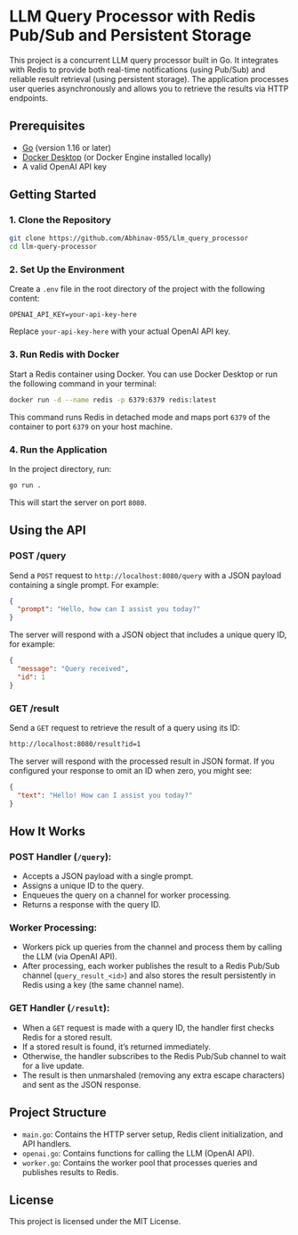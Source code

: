 # LLM Query Processor with Redis Pub/Sub and Persistent Storage

This project is a concurrent LLM query processor built in Go. It integrates with Redis to provide both real-time notifications (using Pub/Sub) and reliable result retrieval (using persistent storage). The application processes user queries asynchronously and allows you to retrieve the results via HTTP endpoints.

## Prerequisites

- [Go](https://golang.org/dl/) (version 1.16 or later)
- [Docker Desktop](https://www.docker.com/products/docker-desktop) (or Docker Engine installed locally)
- A valid OpenAI API key

## Getting Started

### 1. Clone the Repository

```bash
git clone https://github.com/Abhinav-055/Llm_query_processor
cd llm-query-processor
```

### 2. Set Up the Environment

Create a `.env` file in the root directory of the project with the following content:

```env
OPENAI_API_KEY=your-api-key-here
```

Replace `your-api-key-here` with your actual OpenAI API key.

### 3. Run Redis with Docker

Start a Redis container using Docker. You can use Docker Desktop or run the following command in your terminal:

```bash
docker run -d --name redis -p 6379:6379 redis:latest
```

This command runs Redis in detached mode and maps port `6379` of the container to port `6379` on your host machine.

### 4. Run the Application

In the project directory, run:

```bash
go run .
```

This will start the server on port `8080`.

## Using the API

### **POST /query**

Send a `POST` request to `http://localhost:8080/query` with a JSON payload containing a single prompt. For example:

```json
{
  "prompt": "Hello, how can I assist you today?"
}
```

The server will respond with a JSON object that includes a unique query ID, for example:

```json
{
  "message": "Query received",
  "id": 1
}
```

### **GET /result**

Send a `GET` request to retrieve the result of a query using its ID:

```bash
http://localhost:8080/result?id=1
```

The server will respond with the processed result in JSON format. If you configured your response to omit an ID when zero, you might see:

```json
{
  "text": "Hello! How can I assist you today?"
}
```

## How It Works

### **POST Handler (`/query`)**:

- Accepts a JSON payload with a single prompt.
- Assigns a unique ID to the query.
- Enqueues the query on a channel for worker processing.
- Returns a response with the query ID.

### **Worker Processing**:

- Workers pick up queries from the channel and process them by calling the LLM (via OpenAI API).
- After processing, each worker publishes the result to a Redis Pub/Sub channel (`query_result_<id>`) and also stores the result persistently in Redis using a key (the same channel name).

### **GET Handler (`/result`)**:

- When a `GET` request is made with a query ID, the handler first checks Redis for a stored result.
- If a stored result is found, it’s returned immediately.
- Otherwise, the handler subscribes to the Redis Pub/Sub channel to wait for a live update.
- The result is then unmarshaled (removing any extra escape characters) and sent as the JSON response.

## Project Structure

- `main.go`: Contains the HTTP server setup, Redis client initialization, and API handlers.
- `openai.go`: Contains functions for calling the LLM (OpenAI API).
- `worker.go`: Contains the worker pool that processes queries and publishes results to Redis.

## License

This project is licensed under the MIT License.

